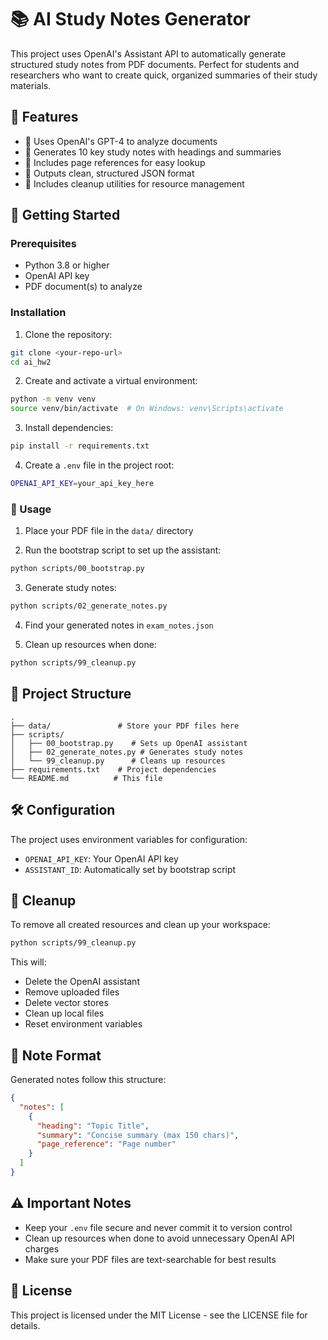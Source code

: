 # 📚 AI Study Notes Generator

This project uses OpenAI's Assistant API to automatically generate structured study notes from PDF documents. Perfect for students and researchers who want to create quick, organized summaries of their study materials.

## 🌟 Features

- 🤖 Uses OpenAI's GPT-4 to analyze documents
- 📝 Generates 10 key study notes with headings and summaries
- 📍 Includes page references for easy lookup
- 🎯 Outputs clean, structured JSON format
- 🧹 Includes cleanup utilities for resource management

## 🚀 Getting Started

### Prerequisites

- Python 3.8 or higher
- OpenAI API key
- PDF document(s) to analyze

### Installation

1. Clone the repository:
```bash
git clone <your-repo-url>
cd ai_hw2
```

2. Create and activate a virtual environment:
```bash
python -m venv venv
source venv/bin/activate  # On Windows: venv\Scripts\activate
```

3. Install dependencies:
```bash
pip install -r requirements.txt
```

4. Create a `.env` file in the project root:
```bash
OPENAI_API_KEY=your_api_key_here
```

### 📖 Usage

1. Place your PDF file in the `data/` directory

2. Run the bootstrap script to set up the assistant:
```bash
python scripts/00_bootstrap.py
```

3. Generate study notes:
```bash
python scripts/02_generate_notes.py
```

4. Find your generated notes in `exam_notes.json`

5. Clean up resources when done:
```bash
python scripts/99_cleanup.py
```

## 📁 Project Structure

```
.
├── data/               # Store your PDF files here
├── scripts/
│   ├── 00_bootstrap.py    # Sets up OpenAI assistant
│   ├── 02_generate_notes.py # Generates study notes
│   └── 99_cleanup.py      # Cleans up resources
├── requirements.txt    # Project dependencies
└── README.md          # This file
```

## 🛠️ Configuration

The project uses environment variables for configuration:
- `OPENAI_API_KEY`: Your OpenAI API key
- `ASSISTANT_ID`: Automatically set by bootstrap script

## 🧹 Cleanup

To remove all created resources and clean up your workspace:
```bash
python scripts/99_cleanup.py
```

This will:
- Delete the OpenAI assistant
- Remove uploaded files
- Delete vector stores
- Clean up local files
- Reset environment variables

## 📝 Note Format

Generated notes follow this structure:
```json
{
  "notes": [
    {
      "heading": "Topic Title",
      "summary": "Concise summary (max 150 chars)",
      "page_reference": "Page number"
    }
  ]
}
```

## ⚠️ Important Notes

- Keep your `.env` file secure and never commit it to version control
- Clean up resources when done to avoid unnecessary OpenAI API charges
- Make sure your PDF files are text-searchable for best results

## 📄 License

This project is licensed under the MIT License - see the LICENSE file for details.
